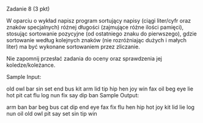 Zadanie 8 (3 pkt)


W oparciu o wykład napisz program sortujący napisy (ciągi liter/cyfr oraz znaków specjalnych) różnej długości (zajmujące różne ilości pamięci), stosując sortowanie pozycyjne (od ostatniego znaku do pierwszego), gdzie sortowanie według kolejnych znaków (nie rozróżniając dużych i małych liter) ma być wykonane sortowaniem przez zliczanie.

Nie zapomnij przesłać zadania do oceny oraz sprawdzenia jej koledze/koleżance.

Sample Input:

old owl bar sin set end bus kit arm lid tip hip hen joy win fax oil beg eye lie hot pit cat flu log nun fix say dip ban
Sample Output:

arm ban bar beg bus cat dip end eye fax fix flu hen hip hot joy kit lid lie log nun oil old owl pit say set sin tip win